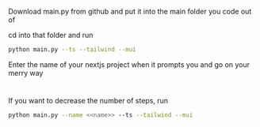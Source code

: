 Download main.py from github and put it into the main folder you code out of

cd into that folder and run 
```bash
python main.py --ts --tailwind --mui
```

Enter the name of your nextjs project when it prompts you and go on your merry way


#

If you want to decrease the number of steps, run
```bash
python main.py --name <<name>> --ts --tailwind --mui
```

